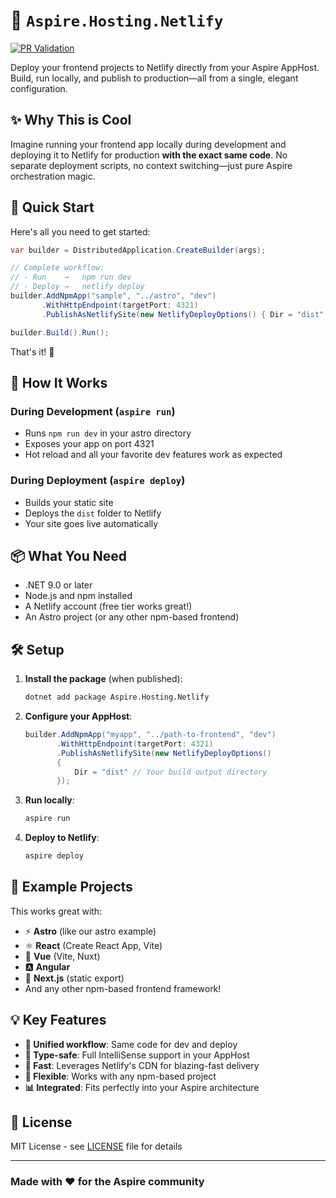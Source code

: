 # 🚀 `Aspire.Hosting.Netlify`

[![PR Validation](https://github.com/IEvangelist/netlify-aspire-integration/actions/workflows/pr-validation.yml/badge.svg)](https://github.com/IEvangelist/netlify-aspire-integration/actions/workflows/pr-validation.yml)

Deploy your frontend projects to Netlify directly from your Aspire AppHost. Build, run locally, and publish to production—all from a single, elegant configuration.

## ✨ Why This is Cool

Imagine running your frontend app locally during development and deploying it to Netlify for production **with the exact same code**. No separate deployment scripts, no context switching—just pure Aspire orchestration magic.

## 🎯 Quick Start

Here's all you need to get started:

```csharp
var builder = DistributedApplication.CreateBuilder(args);

// Complete workflow:
// - Run    →   npm run dev
// - Deploy →   netlify deploy
builder.AddNpmApp("sample", "../astro", "dev")
       .WithHttpEndpoint(targetPort: 4321)
       .PublishAsNetlifySite(new NetlifyDeployOptions() { Dir = "dist" });

builder.Build().Run();
```

That's it! 🎉

## 🔄 How It Works

### During Development (`aspire run`)

- Runs `npm run dev` in your astro directory
- Exposes your app on port 4321
- Hot reload and all your favorite dev features work as expected

### During Deployment (`aspire deploy`)

- Builds your static site
- Deploys the `dist` folder to Netlify
- Your site goes live automatically

## 📦 What You Need

- .NET 9.0 or later
- Node.js and npm installed
- A Netlify account (free tier works great!)
- An Astro project (or any other npm-based frontend)

## 🛠️ Setup

1. **Install the package** (when published):

   ```bash
   dotnet add package Aspire.Hosting.Netlify
   ```

2. **Configure your AppHost**:

   ```csharp
   builder.AddNpmApp("myapp", "../path-to-frontend", "dev")
          .WithHttpEndpoint(targetPort: 4321)
          .PublishAsNetlifySite(new NetlifyDeployOptions() 
          { 
              Dir = "dist" // Your build output directory
          });
   ```

3. **Run locally**:

   ```bash
   aspire run
   ```

4. **Deploy to Netlify**:

   ```bash
   aspire deploy
   ```

## 🎨 Example Projects

This works great with:

- ⚡ **Astro** (like our astro example)
- ⚛️ **React** (Create React App, Vite)
- 💚 **Vue** (Vite, Nuxt)
- 🅰️ **Angular**
- 📘 **Next.js** (static export)
- And any other npm-based frontend framework!

## 💡 Key Features

- **🔄 Unified workflow**: Same code for dev and deploy
- **🎯 Type-safe**: Full IntelliSense support in your AppHost
- **🚀 Fast**: Leverages Netlify's CDN for blazing-fast delivery
- **🔧 Flexible**: Works with any npm-based project
- **📊 Integrated**: Fits perfectly into your Aspire architecture

## 📝 License

MIT License - see [LICENSE](LICENSE) file for details

---

### Made with ❤️ for the Aspire community
